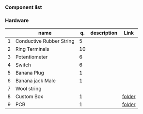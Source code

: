 ### Component list 
### Hardware 
|    | name		          | q.	  | description 	| Link  
|----|------------------|-------|---------------|------------------------------------------------------------------------------|
| 1  | Conductive Rubber String 	| 5	  | |
| 2  | Ring Terminals	   | 10	  |                | |
| 3  | Potentiometer 	   | 6	  |                | |
| 4  | Switch	           | 6	  |	               | |
| 5  | Banana Plug       | 1    |                | |                
| 6  | Banana jack Male  | 1    |                | |
| 7  | Wool string       |      |                | |
| 8  | Custom Box	       | 1	  |		             | [folder](/box)|
| 9  | PCB	             | 1	  |		             | [folder](/circuit_board)|